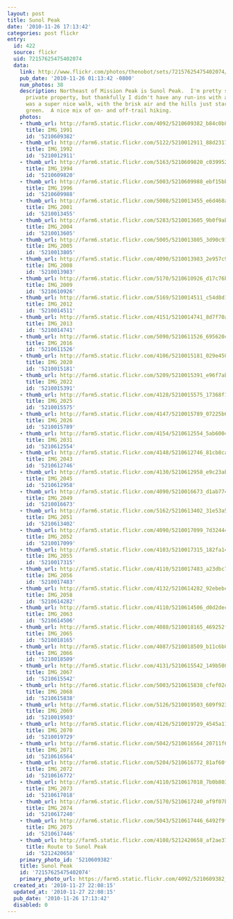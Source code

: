 ```yaml
---
layout: post
title: Sunol Peak
date: '2010-11-26 17:13:42'
categories: post flickr
entry:
  id: 422
  source: flickr
  uid: 72157625475402074
  data:
    link: http://www.flickr.com/photos/thenobot/sets/72157625475402074/
    pub_date: '2010-11-26 01:13:42 -0800'
    num_photos: 38
    description: Northeast of Mission Peak is Sunol Peak.  I'm pretty sure it's all
      private property, but thankfully I didn't have any run-ins with a 12 gauge.  It
      was a super nice walk, with the brisk air and the hills just starting to turn
      green.  A nice mix of on- and off-trail hiking.
    photos:
    - thumb_url: http://farm5.static.flickr.com/4092/5210609382_b84c0b80d0_s.jpg
      title: IMG_1991
      id: '5210609382'
    - thumb_url: http://farm6.static.flickr.com/5122/5210012911_88d2317fd2_s.jpg
      title: IMG_1992
      id: '5210012911'
    - thumb_url: http://farm6.static.flickr.com/5163/5210609820_c0399523cb_s.jpg
      title: IMG_1994
      id: '5210609820'
    - thumb_url: http://farm6.static.flickr.com/5003/5210609988_ebf15bb3fe_s.jpg
      title: IMG_1996
      id: '5210609988'
    - thumb_url: http://farm6.static.flickr.com/5008/5210013455_e6d468a69a_s.jpg
      title: IMG_2001
      id: '5210013455'
    - thumb_url: http://farm6.static.flickr.com/5283/5210013605_9b0f9ab653_s.jpg
      title: IMG_2004
      id: '5210013605'
    - thumb_url: http://farm6.static.flickr.com/5005/5210013805_3d90c91fc7_s.jpg
      title: IMG_2005
      id: '5210013805'
    - thumb_url: http://farm5.static.flickr.com/4090/5210013983_2e957c9ce1_s.jpg
      title: IMG_2008
      id: '5210013983'
    - thumb_url: http://farm6.static.flickr.com/5170/5210610926_d17c76b17d_s.jpg
      title: IMG_2009
      id: '5210610926'
    - thumb_url: http://farm6.static.flickr.com/5169/5210014511_c54d8d1338_s.jpg
      title: IMG_2012
      id: '5210014511'
    - thumb_url: http://farm5.static.flickr.com/4151/5210014741_8d7f70aa9a_s.jpg
      title: IMG_2013
      id: '5210014741'
    - thumb_url: http://farm6.static.flickr.com/5090/5210611526_695620c8d0_s.jpg
      title: IMG_2016
      id: '5210611526'
    - thumb_url: http://farm5.static.flickr.com/4106/5210015181_029e450c69_s.jpg
      title: IMG_2020
      id: '5210015181'
    - thumb_url: http://farm6.static.flickr.com/5209/5210015391_e96f7ab383_s.jpg
      title: IMG_2022
      id: '5210015391'
    - thumb_url: http://farm5.static.flickr.com/4128/5210015575_17368f1885_s.jpg
      title: IMG_2025
      id: '5210015575'
    - thumb_url: http://farm5.static.flickr.com/4147/5210015789_07225b68ec_s.jpg
      title: IMG_2026
      id: '5210015789'
    - thumb_url: http://farm5.static.flickr.com/4154/5210612554_5ab6004303_s.jpg
      title: IMG_2031
      id: '5210612554'
    - thumb_url: http://farm5.static.flickr.com/4148/5210612746_81cb8ca66b_s.jpg
      title: IMG_2043
      id: '5210612746'
    - thumb_url: http://farm5.static.flickr.com/4130/5210612958_e9c23abd92_s.jpg
      title: IMG_2045
      id: '5210612958'
    - thumb_url: http://farm5.static.flickr.com/4090/5210016673_d1ab774088_s.jpg
      title: IMG_2049
      id: '5210016673'
    - thumb_url: http://farm6.static.flickr.com/5162/5210613402_31e53a5778_s.jpg
      title: IMG_2051
      id: '5210613402'
    - thumb_url: http://farm5.static.flickr.com/4090/5210017099_7d324440a3_s.jpg
      title: IMG_2052
      id: '5210017099'
    - thumb_url: http://farm5.static.flickr.com/4103/5210017315_182fa143b0_s.jpg
      title: IMG_2055
      id: '5210017315'
    - thumb_url: http://farm5.static.flickr.com/4110/5210017483_a23dbc74aa_s.jpg
      title: IMG_2056
      id: '5210017483'
    - thumb_url: http://farm5.static.flickr.com/4132/5210614282_92ebebc86f_s.jpg
      title: IMG_2058
      id: '5210614282'
    - thumb_url: http://farm5.static.flickr.com/4110/5210614506_d0d2decc56_s.jpg
      title: IMG_2063
      id: '5210614506'
    - thumb_url: http://farm5.static.flickr.com/4088/5210018165_469252f47d_s.jpg
      title: IMG_2065
      id: '5210018165'
    - thumb_url: http://farm5.static.flickr.com/4087/5210018509_b11c6b06a6_s.jpg
      title: IMG_2066
      id: '5210018509'
    - thumb_url: http://farm5.static.flickr.com/4131/5210615542_149b508489_s.jpg
      title: IMG_2067
      id: '5210615542'
    - thumb_url: http://farm6.static.flickr.com/5003/5210615838_cfef02d1aa_s.jpg
      title: IMG_2068
      id: '5210615838'
    - thumb_url: http://farm6.static.flickr.com/5126/5210019503_609f92334f_s.jpg
      title: IMG_2069
      id: '5210019503'
    - thumb_url: http://farm5.static.flickr.com/4126/5210019729_4545a11fd3_s.jpg
      title: IMG_2070
      id: '5210019729'
    - thumb_url: http://farm6.static.flickr.com/5042/5210616564_20711f6151_s.jpg
      title: IMG_2071
      id: '5210616564'
    - thumb_url: http://farm6.static.flickr.com/5204/5210616772_81af60f3c5_s.jpg
      title: IMG_2072
      id: '5210616772'
    - thumb_url: http://farm5.static.flickr.com/4110/5210617018_7b0b803151_s.jpg
      title: IMG_2073
      id: '5210617018'
    - thumb_url: http://farm6.static.flickr.com/5170/5210617240_af9f07bc31_s.jpg
      title: IMG_2074
      id: '5210617240'
    - thumb_url: http://farm6.static.flickr.com/5043/5210617446_6492f9f219_s.jpg
      title: IMG_2075
      id: '5210617446'
    - thumb_url: http://farm5.static.flickr.com/4108/5212420658_af2ae37331_s.jpg
      title: Route to Sunol Peak
      id: '5212420658'
    primary_photo_id: '5210609382'
    title: Sunol Peak
    id: '72157625475402074'
    primary_photo_url: https://farm5.static.flickr.com/4092/5210609382_b84c0b80d0_m.jpg
  created_at: '2010-11-27 22:08:15'
  updated_at: '2010-11-27 22:08:15'
  pub_date: '2010-11-26 17:13:42'
  disabled: 0
---
```

